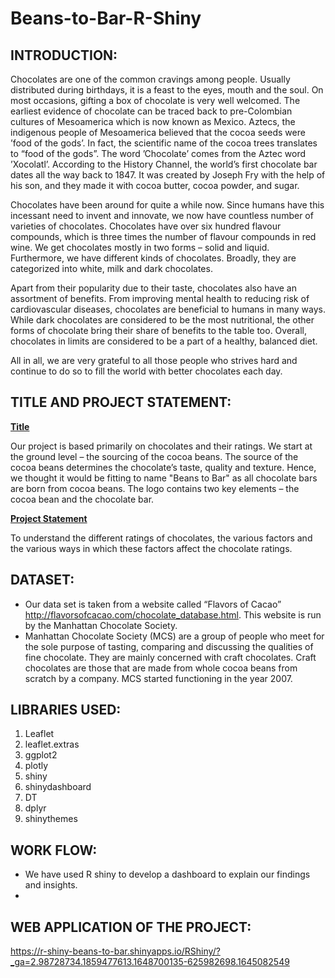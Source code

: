 # Beans-to-Bar-R-Shiny


## INTRODUCTION:
Chocolates are one of the common cravings among people. Usually distributed during birthdays, it is a feast to the eyes, mouth and the soul. On most occasions, gifting a box
of chocolate is very well welcomed. The earliest evidence of chocolate can be traced back to pre-Colombian cultures of Mesoamerica which is now known as Mexico. Aztecs, the
indigenous people of Mesoamerica believed that the cocoa seeds were ’food of the gods’. In fact, the scientific name of the cocoa trees translates to “food of the gods”. The word
’Chocolate’ comes from the Aztec word ’Xocolatl’. According to the History Channel, the world’s first chocolate bar dates all the way back to 1847. It was created by Joseph Fry
with the help of his son, and they made it with cocoa butter, cocoa powder, and sugar.

Chocolates have been around for quite a while now. Since humans have this incessant need to invent and innovate, we now have countless number of varieties of chocolates.
Chocolates have over six hundred flavour compounds, which is three times the number of flavour compounds in red wine. We get chocolates mostly in two forms – solid and
liquid. Furthermore, we have different kinds of chocolates. Broadly, they are categorized into white, milk and dark chocolates.

Apart from their popularity due to their taste, chocolates also have an assortment of benefits. From improving mental health to reducing risk of cardiovascular diseases, chocolates are beneficial to humans in many ways. While dark chocolates are
considered to be the most nutritional, the other forms of chocolate bring their share of benefits to the table too. Overall, chocolates in limits are considered to be a part of a
healthy, balanced diet. 

All in all, we are very grateful to all those people who strives hard and continue to do so to fill the world with better chocolates each day.




## TITLE AND PROJECT STATEMENT:
**<ins>Title</ins>**

Our project is based primarily on chocolates and their ratings. We start at the ground level – the sourcing of the cocoa beans. The source of the cocoa beans determines the
chocolate’s taste, quality and texture. Hence, we thought it would be fitting to name "Beans to Bar"  as all chocolate bars are born from cocoa beans. The logo
contains two key elements – the cocoa bean and the chocolate bar.

**<ins>Project Statement</ins>**

To understand the different ratings of chocolates, the various factors and the various ways in which these factors affect the chocolate ratings.


## DATASET:

* Our data set is taken from a website called “Flavors of Cacao” http://flavorsofcacao.com/chocolate_database.html. This website is run by the Manhattan Chocolate Society.
* Manhattan Chocolate Society (MCS) are a group of people who meet for the sole purpose of tasting, comparing and discussing the qualities of fine chocolate. They are mainly concerned with craft
chocolates. Craft chocolates are those that are made from whole cocoa beans from scratch by a company. MCS started functioning in the year 2007.

## LIBRARIES USED: 
1. Leaflet
2. leaflet.extras
3. ggplot2
4. plotly
5. shiny
6. shinydashboard
7. DT
8. dplyr
9. shinythemes



## WORK FLOW:
* We have used R shiny to develop a dashboard to explain our findings and insights.
* 





## WEB APPLICATION OF THE PROJECT:
https://r-shiny-beans-to-bar.shinyapps.io/RShiny/?_ga=2.98728734.1859477613.1648700135-625982698.1645082549
